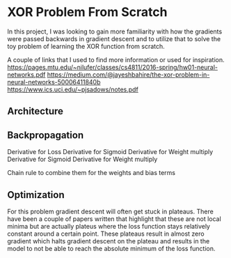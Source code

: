 # XOR Problem From Scratch

In this project, I was looking to gain more familiarity with how the gradients were passed backwards in gradient descent and to utilize that to solve the toy problem of learning the XOR function from scratch.


A couple of links that I used to find more information or used for inspiration.
https://pages.mtu.edu/~nilufer/classes/cs4811/2016-spring/hw01-neural-networks.pdf
https://medium.com/@jayeshbahire/the-xor-problem-in-neural-networks-50006411840b
https://www.ics.uci.edu/~pjsadows/notes.pdf


## Architecture

## Backpropagation

Derivative for Loss
Derivative for Sigmoid
Derivative for Weight multiply
Derivative for Sigmoid
Derivative for Weight multiply

Chain rule to combine them for the weights and bias terms

## Optimization

For this problem gradient descent will often get stuck in plateaus. There have been a couple of papers written that highlight that these are not local minima but are actually plateus where the loss function stays relatively constant around a certain point. These plateaus result in almost zero gradient which halts gradient descent on the plateau and results in the model to not be able to reach the absolute minimum of the loss function.
